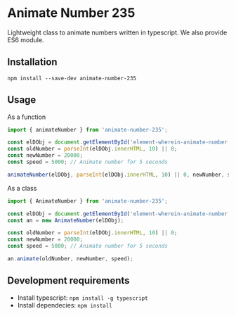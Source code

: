 # Animate Number 235

Lightweight class to animate numbers written in typescript.
We also provide ES6 module.

## Installation

`npm install --save-dev animate-number-235`

## Usage

As a function

```javascript
import { animateNumber } from 'animate-number-235';

const elDObj = document.getElementById('element-wherein-animate-number');
const oldNumber = parseInt(elDObj.innerHTML, 10) || 0;
const newNumber = 20000;
const speed = 5000; // Animate number for 5 seconds

animateNumber(elDObj, parseInt(elDObj.innerHTML, 10) || 0, newNumber, speed);
```

As a class

```javascript
import { AnimateNumber } from 'animate-number-235';

const elDObj = document.getElementById('element-wherein-animate-number');
const an = new AnimateNumber(elDObj);

const oldNumber = parseInt(elDObj.innerHTML, 10) || 0;
const newNumber = 20000;
const speed = 5000; // Animate number for 5 seconds

an.animate(oldNumber, newNumber, speed);
```

## Development requirements

* Install typescript: `npm install -g typescript`
* Install dependecies: `npm install`
